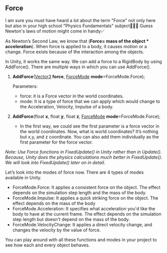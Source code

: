 ## Force

I am sure you must have heard a lot about the term "Force" not only here but also in your high school "Physics Fundamentals" subject🤷🏻‍♂️ 
Guess Newton's laws of motion might come in handy✅
  

As Newton’s Second Law, we know that (**Force= mass of the object * acceleration**). When force is applied to a body, it causes motion or a change. Force exists because of the interaction among the objects. 

In Unity, it works the same way. We can add a force to a RigidBody by using AddForce(). There are multiple ways in which you can use AddForce().

 

1. **AddForce**([Vector3](https://docs.unity3d.com/ScriptReference/Vector3.html) **force**, [ForceMode](https://docs.unity3d.com/ScriptReference/ForceMode.html) **mode**=ForceMode.Force);
    
    Parameters:
    
    - force: it is a Force vector in the world coordinates.
    - mode: It is a type of force that we can apply which would change to the Acceleration, Velocity, Impulse of a body.
2. **AddForce**(float **x**, float **y**, float **z**, [ForceMode](https://docs.unity3d.com/ScriptReference/ForceMode.html) **mode**=ForceMode.Force);
    - In the first way, we could see the first parameter is a force vector in the world coordinates. Now, what is world coordinates? It’s nothing but x,y, and z coordinate. You can also add them individually as the first parameter for the force vector.

*Note: Use Force functions in FixedUpdate() in Unity rather than in Update(). Because, Unity does the physics calculations much better in FixedUpdate(). We will look into FixedUpdate() later on in detail.*

Let’s look into the modes of force now. There are 4 types of modes available in Unity.

- ForceMode.Force: It applies a consistent force on the object. The effect depends on the simulation step length and the mass of the body.
- ForceMode.Impulse: It applies a quick striking force on the object. The effect depends on the mass of the body
- ForceMode.Acceleration: It specifies what acceleration you'd like the body to have at the current frame. The effect depends on the simulation step length but doesn't depend on the mass of the body.
- ForceMode.VelocityChange: It applies a direct velocity change, and changes the velocity by the value of force.

You can play around with all these functions and modes in your project to see how each and every object behaves.
